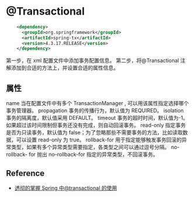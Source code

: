 # @Transactional 

```xml
    <dependency>
      <groupId>org.springframework</groupId>
      <artifactId>spring-tx</artifactId>
      <version>4.3.17.RELEASE</version>
    </dependency>
```
第一步，在 xml 配置文件中添加事务配置信息。
第二步，将@Transactional 注解添加到合适的方法上，并设置合适的属性信息。
## 属性
name	当在配置文件中有多个 TransactionManager , 可以用该属性指定选择哪个事务管理器。
propagation	事务的传播行为，默认值为 REQUIRED。
isolation	事务的隔离度，默认值采用 DEFAULT。
timeout	事务的超时时间，默认值为-1。如果超过该时间限制但事务还没有完成，则自动回滚事务。
read-only	指定事务是否为只读事务，默认值为 false；为了忽略那些不需要事务的方法，比如读取数据，可以设置 read-only 为 true。
rollback-for	用于指定能够触发事务回滚的异常类型，如果有多个异常类型需要指定，各类型之间可以通过逗号分隔。
no-rollback- for	抛出 no-rollback-for 指定的异常类型，不回滚事务。



## Reference
* [透彻的掌握 Spring 中@transactional 的使用](https://www.cnblogs.com/xd502djj/p/10940627.html)
